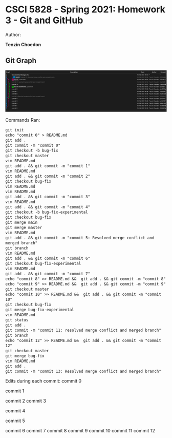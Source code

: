 # CSCI 5828 - Spring 2021: Homework 3 -  Git and GitHub

Author:

**Tenzin Choedon**

## Git Graph

![Commmit Graph](git-graph.png)

Commands Ran:

```
git init
echo "commit 0" > README.md
git add .
git commit -m "commit 0"
git checkout -b bug-fix
git checkout master
vim README.md
git add . && git commit -m "commit 1"
vim README.md
git add . && git commit -m "commit 2"
git checkout bug-fix
vim README.md
vim README.md
git add . && git commit -m "commit 3"
vim README.md
git add . && git commit -m "commit 4"
git checkout -b bug-fix-experimental
git checkout bug-fix
git merge main
git merge master
vim README.md
git add . && git commit -m "commit 5: Resolved merge conflict and merged branch"
git branch
vim README.md
git add . && git commit -m "commit 6"
git checkout bug-fix-experimental
vim README.md
git add . && git commit -m "commit 7"
echo "commit 8" >> README.md &&  git add . && git commit -m "commit 8"
echo "commit 9" >> README.md &&  git add . && git commit -m "commit 9"
git checkout master
echo "commit 10" >> README.md &&  git add . && git commit -m "commit 10"
git checkout bug-fix
git merge bug-fix-experimental
vim README.md
git status
git add .
git commit -m "commit 11: resolved merge conflict and merged branch"
git branch
echo "commit 12" >> README.md &&  git add . && git commit -m "commit 12"
git checkout master
git merge bug-fix
vim README.md
git add .
git commit -m "commit 13: Resolved merge conflict and merged branch"
```
Edits during each commit:
commit 0

commit 1

commit 2
commit 3

commit 4

commit 5

commit 6
commit 7
commit 8
commit 9
commit 10
commit 11
commit 12
